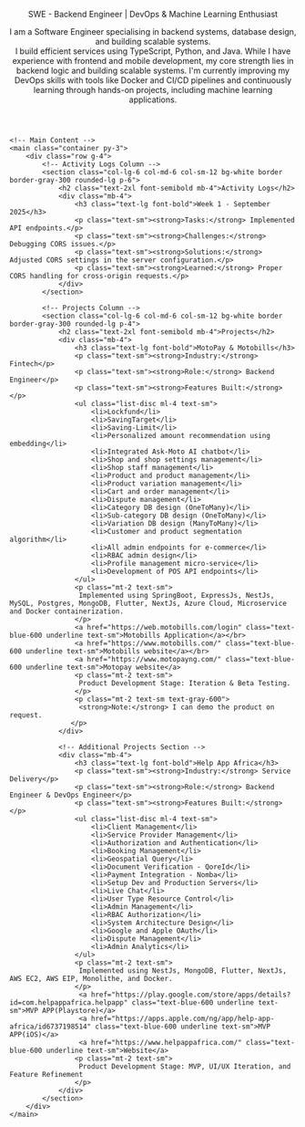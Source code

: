 <html lang="en">
<head>
    <meta charset="UTF-8">
    <meta name="viewport" content="width=device-width, initial-scale=1.0">
    <link rel="stylesheet" href="https://cdnjs.cloudflare.com/ajax/libs/tailwindcss/2.2.19/tailwind.min.css">
    <script src="https://kit.fontawesome.com/a076d05399.js" crossorigin="anonymous"></script>
     <link rel="stylesheet" href="https://cdnjs.cloudflare.com/ajax/libs/font-awesome/5.15.4/css/all.min.css">
</head>
<body class="bg-white text-black font-sans">
    <!-- Header -->
    <header class="text-center pb-10 border-b border-gray-300">
        <p class="text-xl mt-2 font-light text-justify">SWE - Backend Engineer | DevOps & Machine Learning Enthusiast</p>
        <!-- Social Links -->
        <div class="flex justify-start mt-4 space-x-6">
            <a href="https://www.linkedin.com/in/hampoechebede" class="text-xl text-blue-600" target="_blank"><i class="fab fa-linkedin"></i></a>
            <a href="https://github.com/bedehampo" class="text-xl text-gray-900" target="_blank"><i class="fab fa-github"></i></a>
            <a href="mailto:hampoherobede@gmail.com" class="text-xl text-red-600" target="_blank"><i class="fas fa-envelope"></i></a>
            <a href="https://dev.to/bede_hampo" class="text-xl text-black" target="_blank"><i class="fab fa-dev"></i></a>
            <a href="https://www.youtube.com/@bede_hampo" class="text-xl text-red-500" target="_blank"><i class="fab fa-youtube"></i></a>
            <a href="https://www.instagram.com/bede_hampo/" class="text-primary text-decoration-none border-0" target="_blank"><i class="fab fa-instagram"></i></a>
        </div>
        <p class="text-l mt-2 font-light text-justify">I am a Software Engineer specialising in backend systems, database design, and building scalable systems.<br/>I build efficient services using TypeScript, Python, and Java. While I have experience with frontend and mobile development, my core strength lies in backend logic and building scalable systems. I'm currently improving my DevOps skills with tools like Docker and CI/CD pipelines and continuously learning through hands-on projects, including machine learning applications.</p>
    </header>

    <!-- Main Content -->
    <main class="container py-3">
        <div class="row g-4">
            <!-- Activity Logs Column -->
            <section class="col-lg-6 col-md-6 col-sm-12 bg-white border border-gray-300 rounded-lg p-6">
                <h2 class="text-2xl font-semibold mb-4">Activity Logs</h2>
                <div class="mb-4">
                    <h3 class="text-lg font-bold">Week 1 - September 2025</h3>
                    <p class="text-sm"><strong>Tasks:</strong> Implemented API endpoints.</p>
                    <p class="text-sm"><strong>Challenges:</strong> Debugging CORS issues.</p>
                    <p class="text-sm"><strong>Solutions:</strong> Adjusted CORS settings in the server configuration.</p>
                    <p class="text-sm"><strong>Learned:</strong> Proper CORS handling for cross-origin requests.</p>
                </div>
            </section>

            <!-- Projects Column -->
            <section class="col-lg-6 col-md-6 col-sm-12 bg-white border border-gray-300 rounded-lg p-4">
                <h2 class="text-2xl font-semibold mb-4">Projects</h2>
                <div class="mb-4">
                    <h3 class="text-lg font-bold">MotoPay & Motobills</h3>
                    <p class="text-sm"><strong>Industry:</strong> Fintech</p>
                    <p class="text-sm"><strong>Role:</strong> Backend Engineer</p>
                    <p class="text-sm"><strong>Features Built:</strong></p>
                    <ul class="list-disc ml-4 text-sm">
                        <li>Lockfund</li>
                        <li>SavingTarget</li>
                        <li>Saving-Limit</li>
                        <li>Personalized amount recommendation using embedding</li>
                        <li>Integrated Ask-Moto AI chatbot</li>
                        <li>Shop and shop settings management</li>
                        <li>Shop staff management</li>
                        <li>Product and product management</li>
                        <li>Product variation management</li>
                        <li>Cart and order management</li>
                        <li>Dispute management</li>
                        <li>Category DB design (OneToMany)</li>
                        <li>Sub-category DB design (OneToMany)</li>
                        <li>Variation DB design (ManyToMany)</li>
                        <li>Customer and product segmentation algorithm</li>
                        <li>All admin endpoints for e-commerce</li>
                        <li>RBAC admin design</li>
                        <li>Profile management micro-service</li>
                        <li>Development of POS API endpoints</li>
                    </ul>
                    <p class="mt-2 text-sm">
                     Implemented using SpringBoot, ExpressJs, NestJs, MySQL, Postgres, MongoDB, Flutter, NextJs, Azure Cloud, Microservice and Docker containerization.
                    </p>
                    <a href="https://web.motobills.com/login" class="text-blue-600 underline text-sm">Motobills Application</a></br>
                    <a href="https://www.motobills.com/" class="text-blue-600 underline text-sm">Motobills website</a></br>
                    <a href="https://www.motopayng.com/" class="text-blue-600 underline text-sm">Motopay website</a>
                    <p class="mt-2 text-sm">
                     Product Development Stage: Iteration & Beta Testing.
                    </p>
                    <p class="mt-2 text-sm text-gray-600">
                     <strong>Note:</strong> I can demo the product on request.
                   </p>
                </div>

                <!-- Additional Projects Section -->
                <div class="mb-4">
                    <h3 class="text-lg font-bold">Help App Africa</h3>
                    <p class="text-sm"><strong>Industry:</strong> Service Delivery</p>
                    <p class="text-sm"><strong>Role:</strong> Backend Engineer & DevOps Engineer</p>
                    <p class="text-sm"><strong>Features Built:</strong></p>
                    <ul class="list-disc ml-4 text-sm">
                        <li>Client Management</li>
                        <li>Service Provider Management</li>
                        <li>Authorization and Authentication</li>
                        <li>Booking Management</li>
                        <li>Geospatial Query</li>
                        <li>Document Verification - QoreId</li>
                        <li>Payment Integration - Nomba</li>
                        <li>Setup Dev and Production Servers</li>
                        <li>Live Chat</li>
                        <li>User Type Resource Control</li>
                        <li>Admin Management</li>
                        <li>RBAC Authorization</li>
                        <li>System Architecture Design</li>
                        <li>Google and Apple OAuth</li>
                        <li>Dispute Management</li>
                        <li>Admin Analytics</li>
                    </ul>
                    <p class="mt-2 text-sm">
                     Implemented using NestJs, MongoDB, Flutter, NextJs, AWS EC2, AWS EIP, Monolithe, and Docker.
                    </p>
                     <a href="https://play.google.com/store/apps/details?id=com.helpappafrica.helpapp" class="text-blue-600 underline text-sm">MVP APP(Playstore)</a>
                     <a href="https://apps.apple.com/ng/app/help-app-africa/id6737198514" class="text-blue-600 underline text-sm">MVP APP(iOS)</a>
                     <a href="https://www.helpappafrica.com/" class="text-blue-600 underline text-sm">Website</a>
                    <p class="mt-2 text-sm">
                     Product Development Stage: MVP, UI/UX Iteration, and Feature Refinement
                    </p>
                </div>
            </section>
        </div>
    </main>
</body>
</html>
